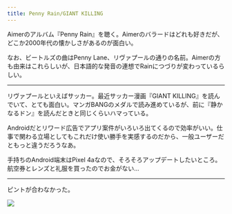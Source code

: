 ```yaml
---
title: Penny Rain/GIANT KILLING
---
```


Aimerのアルバム『Penny Rain』を聴く。Aimerのバラードはどれも好きだが、どこか2000年代の懐かしさがあるのが面白い。

なお、ビートルズの曲はPenny Lane、リヴァプールの通りの名前。Aimerの方も由来はこれらしいが、日本語的な発音の連想でRainにつづりが変わっているらしい。

---

リヴァプールといえばサッカー。最近サッカー漫画『GIANT KILLING』を読んでいて、とても面白い。マンガBANGのメダルで読み進めているが、前に『静かなるドン』を読んだときと同じくらいハマっている。

Androidだとリワード広告でアプリ案件がいろいろ出てくるので効率がいい。仕事で関わる立場としてもこれだけ使い勝手を実感するのだから、一般ユーザーだともっと違うだろうなあ。

手持ちのAndroid端末はPixel 4aなので、そろそろアップデートしたいところ。航空券とレンズと礼服を買ったのでお金がない...

---

ピントが合わなかった。

![](https://photos.old.apkas.net/medium/202401/20240126-215814.webp)
